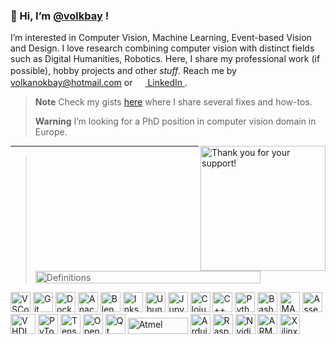 ### 👋 Hi, I’m [@volkbay](https://github.com/volkbay) !
I’m interested in Computer Vision, Machine Learning, Event-based Vision and Design. I love research combining computer vision with distinct fields such as Digital Humanities, Robotics. Here, I share my professional work (if possible), hobby projects and other _stuff_. Reach me by [<img height="16" width="16" src="https://cdn.simpleicons.org/microsoftoutlook/##0078D4" /> volkanokbay@hotmail.com](mailto:volkanokbay@hotmail.com) or [<img height="16" width="16" src="https://cdn.simpleicons.org/linkedin/#0A66C2" /> LinkedIn ](https://www.linkedin.com/in/volkbay/).
>**Note** Check my gists [here](https://gist.github.com/volkbay) where I share several fixes and how-tos.
>
>**Warning** I’m looking for a PhD position in computer vision domain in Europe.
>
><a href="https://www.buymeacoffee.com/volkbay"><img align="right" title="Thank you for your support!" width="200" src="https://user-images.githubusercontent.com/97564250/236645446-64c0d612-29b7-4ce8-97ba-2e8be3161f80.png"><a/>
---
><img align='middle' title="Definitions" height="20" width="360" src="https://github.com/volkbay/volkbay/assets/97564250/ab6f6723-4180-4f13-bff5-50e3dcc50894" />
  
<p>
  <img title="VSCode" height="32" width="32" src="https://cdn.simpleicons.org/visualstudiocode/maroon" />
  <img title="Git" height="32" width="32" src="https://cdn.simpleicons.org/git/maroon" />
  <img title="Docker" height="32" width="32" src="https://cdn.simpleicons.org/docker/maroon" />
  <img title="Anaconda" height="32" width="32" src="https://cdn.simpleicons.org/anaconda/maroon" />
  <img title="Blender" height="32" width="32" src="https://cdn.simpleicons.org/blender/maroon" />
  <img title="Inkscape" height="32" width="32" src="https://cdn.simpleicons.org/inkscape/maroon" />
  <img title="Ubuntu" height="32" width="32" src="https://cdn.simpleicons.org/ubuntu/maroon" />
  <img title="Jupyter" height="32" width="32" src="https://cdn.simpleicons.org/jupyter/maroon" />
  <img title="Clojure" height="32" width="32" src="https://cdn.simpleicons.org/clojure/olive" />
  <img title="C++" height="32" width="32" src="https://cdn.simpleicons.org/cplusplus/olive" />  
  <img title="Python3" height="32" width="32" src="https://cdn.simpleicons.org/python/olive" />
  <img title="Bash" height="32" width="32" src="https://cdn.simpleicons.org/gnubash/olive" />
  <img title="MATLAB" height="32" width="32" src="https://user-images.githubusercontent.com/97564250/232603423-38939a19-c763-47e1-aca2-f36d733d0ba8.png" />
  <img title="Assembly" height="32" width="32" src="https://user-images.githubusercontent.com/97564250/233400265-16fd1b73-4a19-4a5f-bb5b-2bedb6302415.png" />
  <img title="VHDL" height="32" width="40" src="https://user-images.githubusercontent.com/97564250/232612061-b902de71-a9b1-4a37-b728-e1219cb25809.png" />
  <img title="PyTorch" height="32" width="32" src="https://cdn.simpleicons.org/pytorch/teal" />
  <img title="Tensorflow" height="32" width="32" src="https://cdn.simpleicons.org/tensorflow/teal" />
  <img title="OpenCV" height="32" width="32" src="https://cdn.simpleicons.org/opencv/teal" />
  <img title="Qt" height="32" width="32" src="https://cdn.simpleicons.org/qt/teal" />
  <img align='bottom' title="Atmel" height="26" width="96" src="https://github.com/volkbay/volkbay/assets/97564250/0327114f-4804-4018-9179-fe001dfeea4b"/>
  <img title="Arduino" height="32" width="32" src="https://cdn.simpleicons.org/arduino/chocolate" />
  <img title="Rasperry Pi" height="32" width="32" src="https://cdn.simpleicons.org/raspberrypi/chocolate" />
  <img title="Nvidia Jetson" height="32" width="32" src="https://cdn.simpleicons.org/nvidia/chocolate" />
  <img title="ARM" height="32" width="32" src="https://cdn.simpleicons.org/arm/chocolate" />
  <img title="Xilinx FPGA" height="32" width="32" src="https://cdn.simpleicons.org/xilinx/chocolate" />
</p>
